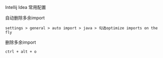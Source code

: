 Intellij Idea 常用配置

自动删除多余import

```
settings > general > auto import > java > 勾选optimize imports on the fly
```

删除多余import

```
ctrl + alt + o
```



